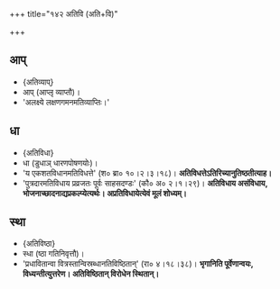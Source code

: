 +++
title="१४२ अतिवि (अति+वि)"

+++

## आप्
- {अतिव्याप्}
- आप् (आप्लृ व्याप्तौ)।
- 'अलक्ष्ये लक्षणगमनमतिव्याप्तिः।'

## धा
- {अतिविधा}
- धा (डुधाञ् धारणपोषणयोः)।
- 'य एकशतविधानमतिविधत्ते' (श० ब्रा० १०।२।३।१८)। **अतिविधत्तेऽतिरिच्यानुतिष्ठतीत्याह।**
- 'पुत्रदारमतिविधाय प्रव्रजतः पूर्वः साहसदण्डः' (कौ० अ० २।१।२९)। **अतिविधाय असंविधाय, भोजनाच्छादनाद्यप्रकल्प्येत्यर्थः। अप्रतिविधायेत्येवं मूलं शोध्यम्।**

## स्था
- {अतिविष्ठा}
- स्धा (ष्ठा गतिनिवृत्तौ)।  
- 'प्रधावितान्वा वित्रस्तान्विस्रब्धानतिविष्ठितान्' (रा० ४।१८।३८)।  **भृगानिति पूर्वेणान्वयः, विध्यन्तीत्युत्तरेण। अतिविष्ठितान् विरोधेन स्थितान्।**

